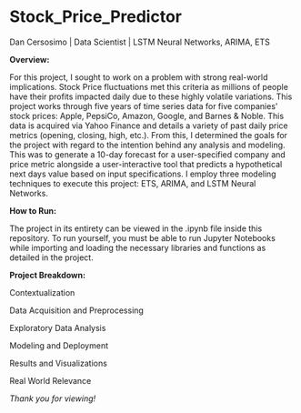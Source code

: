 # Stock_Price_Predictor
Dan Cersosimo | Data Scientist | LSTM Neural Networks, ARIMA, ETS

**Overview:**

For this project, I sought to work on a problem with strong real-world implications. Stock Price fluctuations met this criteria as millions of people have their profits impacted daily due to these highly volatile variations. This project works through five years of time series data for five companies' stock prices: Apple, PepsiCo, Amazon, Google, and Barnes & Noble. This data is acquired via Yahoo Finance and details a variety of past daily price metrics (opening, closing, high, etc.). From this, I determined the goals for the project with regard to the intention behind any analysis and modeling. This was to generate a 10-day forecast for a user-specified company and price metric alongside a user-interactive tool that predicts a hypothetical next days value based on input specifications. I employ three modeling techniques to execute this project: ETS, ARIMA, and LSTM Neural Networks.

**How to Run:**

The project in its entirety can be viewed in the .ipynb file inside this repository. To run yourself, you must be able to run Jupyter Notebooks while importing and loading the necessary libraries and functions as detailed in the project.

**Project Breakdown:** 

Contextualization

Data Acquisition and Preprocessing

Exploratory Data Analysis

Modeling and Deployment 

Results and Visualizations 

Real World Relevance


*Thank you for viewing!*
